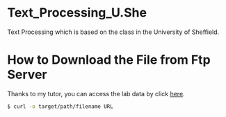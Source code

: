 # Text_Processing_U.She
Text Processing which is based on the class in the University of Sheffield.



How to Download the File from Ftp Server
=========================
Thanks to my tutor, you can access the lab data by click [here](https://staffwww.dcs.shef.ac.uk/people/M.Hepple/campus_only/COM6115/python_intro/code_data/).

```sh
$ curl -o target/path/filename URL
```


